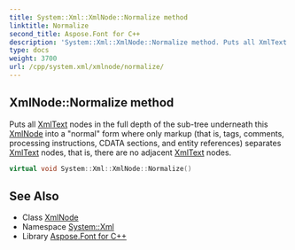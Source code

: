 ```yaml
---
title: System::Xml::XmlNode::Normalize method
linktitle: Normalize
second_title: Aspose.Font for C++
description: 'System::Xml::XmlNode::Normalize method. Puts all XmlText nodes in the full depth of the sub-tree underneath this XmlNode into a "normal" form where only markup (that is, tags, comments, processing instructions, CDATA sections, and entity references) separates XmlText nodes, that is, there are no adjacent XmlText nodes in C++.'
type: docs
weight: 3700
url: /cpp/system.xml/xmlnode/normalize/
---
```

## XmlNode::Normalize method


Puts all [XmlText](../../xmltext/) nodes in the full depth of the sub-tree underneath this [XmlNode](../) into a "normal" form where only markup (that is, tags, comments, processing instructions, CDATA sections, and entity references) separates [XmlText](../../xmltext/) nodes, that is, there are no adjacent [XmlText](../../xmltext/) nodes.

```cpp
virtual void System::Xml::XmlNode::Normalize()
```

## See Also

* Class [XmlNode](../)
* Namespace [System::Xml](../../)
* Library [Aspose.Font for C++](../../../)
